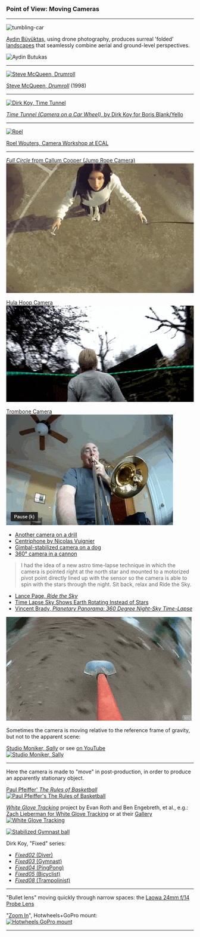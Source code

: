 ### Point of View: Moving Cameras

---

![tumbling-car](images/tumbling-car.gif)

[Aydın Büyüktaş](http://www.aydinbuyuktas.com/), using drone photography, produces surreal 'folded' [landscapes](https://www.wired.com/2017/03/aydin-buyuktas-flatland-ii/) that seamlessly combine aerial and ground-level perspectives.

![Aydin Butukas](images/buyuktas-flatland-01.jpg)

---

[![Steve McQueen, Drumroll](images/drumroll-steve-mcqueen.jpg)](https://www.youtube.com/watch?v=9oGO2mawifA)<br />

[Steve McQueen, *Drumroll*](https://www.youtube.com/watch?v=9oGO2mawifA) (1998)

--- 

[![Dirk Koy, *Time Tunnel*](images/time-tunnel.jpg)](https://vimeo.com/84162988)<br />

[*Time Tunnel (Camera on a Car Wheel)*, by Dirk Koy for Boris Blank/Yello](https://vimeo.com/84162988)

--- 

[![Roel](images/roel.gif)](http://gizmodo.com/these-designers-make-boring-old-video-cameras-do-imposs-1444863383)

[Roel Wouters, Camera Workshop at ECAL](https://vimeo.com/62869207)

---

[*Full Circle* from Callum Cooper (Jump Rope Camera)](https://vimeo.com/37077712)<br />[![Jumprope Camera](images/moving/cam_jumprope.gif)](https://vimeo.com/37077712)

[Hula Hoop Camera](https://www.youtube.com/watch?v=EumsgPn9xaM)<br />[![Hula hoop camera](images/moving/cam_hulahoop.gif)](https://www.youtube.com/watch?v=EumsgPn9xaM)

[Trombone Camera](https://www.youtube.com/watch?v=soDn2puEuL8)<br />[![Trombone camera](images/moving/cam_trombone.gif)](https://www.youtube.com/watch?v=soDn2puEuL8)


* [Another camera on a drill](https://www.youtube.com/watch?v=FIJfshJ757s)
* [Centriphone by Nicolas Vuignier](https://www.youtube.com/watch?v=aqncOP7OzMg)
* [Gimbal-stabilized camera on a dog](https://www.youtube.com/watch?v=r9UfGtM-kHc&t=616s)
* [360° camera in a cannon](https://www.youtube.com/watch?v=RhGwPa92QKc)


> I had the idea of a new astro time-lapse technique in which the camera is pointed right at the north star and mounted to a motorized pivot point directly lined up with the sensor so the camera is able to spin with the stars through the night. Sit back, relax and Ride the Sky.

* [Lance Page, *Ride the Sky*](https://vimeo.com/98679934)
* [Time Lapse Sky Shows Earth Rotating Instead of Stars](https://www.youtube.com/watch?v=nkn2ZXWDl6k)
* [Vincent Brady, *Planetary Panorama: 360 Degree Night-Sky Time-Lapse*](https://www.youtube.com/watch?v=azJaOQAGTJo)


![Camera on a shovel](images/moving/cam_shovel.gif)

Sometimes the camera is moving relative to the reference frame of gravity, but not to the apparent scene:


[Studio Moniker, *Sally*](http://roelwouters.com/sally) or see [on YouTube](https://www.youtube.com/watch?v=mrPe6bpAgI8)<br />[![Studio Moniker, *Sally*](images/sally.jpg)](http://roelwouters.com/sally)

---

Here the camera is made to "move" in post-production, in order to produce an apparently stationary object.  

[Paul Pfeiffer' *The Rules of Basketball*](https://www.youtube.com/watch?v=ssJZJs9g_xQ)<br />[![Paul Pfeiffer's The Rules of Basketball](images/pfeiffer.gif)](https://www.youtube.com/watch?v=ssJZJs9g_xQ)


[*White Glove Tracking*](http://whiteglovetracking.com/) project by Evan Roth and Ben Engebreth, et al., e.g.: [Zach Lieberman for White Glove Tracking](images/zl_pf_tribute.mov) or at their [Gallery](http://whiteglovetracking.com/gallery.html)<br />[![White Glove Tracking](images/zl-pf.gif)](https://youtu.be/jrktgrUPxjo)



[![Stabilized Gymnast ball](images/gymnast-ball.gif)](https://i.imgur.com/8LEIObL.gifv)

Dirk Koy, "Fixed" series:

* [*Fixed02* (Diver)](https://vimeo.com/350977026)
* [*Fixed03* (Gymnast)](https://vimeo.com/352532472)
* [*Fixed04* (PingPong)](https://vimeo.com/354368811)
* [*Fixed05* (Bicyclist)](https://vimeo.com/358530638)
* [*Fixed08* (Trampolinist)](https://vimeo.com/367279236)

---

"Bullet lens" moving quickly through narrow spaces: the [Laowa 24mm f/14 Probe Lens](https://www.kickstarter.com/projects/laowa/revolutionize-macro-videography-laowa-24mm-f-14-pr)

"[Zoom In](https://www.youtube.com/watch?v=yQM7-6hWvNA)", Hotwheels+GoPro mount:<br />
[![Hotwheels GoPro mount](images/gopro-hotwheels.jpg)](https://www.youtube.com/watch?v=yQM7-6hWvNA)

---


